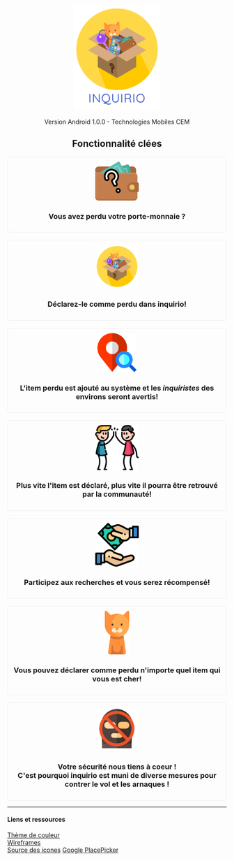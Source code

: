 <div style="text-align:center">
<img src="./icons/inquirio.png" width="200">
<p>Version Android 1.0.0 - Technologies Mobiles CEM</p>
<h2>Fonctionnalité clées</h2>

<div style="border: solid 1px #efefef; padding: 10px; border-radius:5px ">
<img src="./icons/lost-wallet.png" width="100">
<h3>Vous avez perdu votre porte-monnaie ?</h3>
</div>
<br>
<div style="border: solid 1px #efefef; padding: 10px; border-radius:5px ">
<img src="./icons/app-icon.png" width="100">
<h3>Déclarez-le comme perdu dans inquirio!</h3>
</div>
<br>
<div style="border: solid 1px #efefef; padding: 10px; border-radius:5px ">
<img src="./icons/mappoint.png" height="90">
<h3>L'item perdu est ajouté au système et les <i>inquiristes</i> des environs seront avertis!</h3>
</div>
<br>
<div style="border: solid 1px #efefef; padding: 10px; border-radius:5px ">
<img src="./icons/community.png" width="100">
<h3>Plus vite l'item est déclaré, plus vite il pourra être retrouvé par la communauté!</h3>
</div>
<br>
<div style="border: solid 1px #efefef; padding: 10px; border-radius:5px ">
<img src="./icons/reward.png" width="100">
<h3>Participez aux recherches et vous serez récompensé!</h3>
</div>
<br>
<div style="border: solid 1px #efefef; padding: 10px; border-radius:5px ">
<img src="./icons/cat.png" height="100">
<h3>Vous pouvez déclarer comme perdu n'importe quel item qui vous est cher!</h3>
</div>
<br>
<div style="border: solid 1px #efefef; padding: 10px; border-radius:5px ">
<img src="./icons/no-rob.png" height="100">
<h3>Votre sécurité nous tiens à coeur !<br>C'est pourquoi inquirio est muni de diverse mesures pour contrer le vol et les arnaques !</h3>
</div>
<hr>
</div>

#### Liens et ressources
[Thème de couleur](http://www.color-hex.com/color-palette/65109)<br>
[Wireframes](https://wireframepro.mockflow.com/view/M1d76315aa4b21aa7f2ff0f4cf4c8ec731535398216705#/page/340b9e8053c947868846c62866efa710)<br>
[Source des icones](https://www.flaticon.com)
[Google PlacePicker](https://developers.google.com/places/android-sdk/placepicker)

